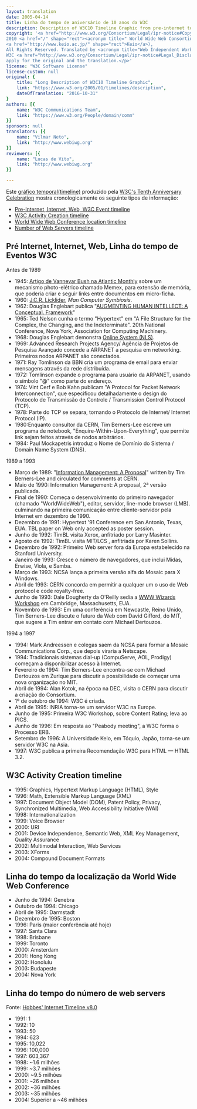 ```yaml
---
layout: translation
date: 2005-04-14
title: Linha do tempo de aniversário de 10 anos da W3C
description: Description of W3C10 Timeline Graphic from pre-internet to date
copyright: '<a href="http://www.w3.org/Consortium/Legal/ipr-notice#Copyright" shape="rect">Copyright</a> of the original
2010 <a href="/" shape="rect"><acronym title=" World Wide Web Consortium">W3C</acronym></a><sup></sup> (<a href=" http://www.csail.mit.edu/" shape="rect"><acronym title=" Massachusetts Institute of Technology">MIT</acronym></a>, <a href="http://www.ercim.org/" shape="rect"><acronym title=" European Research Consortium for Informatics and Mathematics">ERCIM</acronym></a>,
<a href="http://www.keio.ac.jp/" shape="rect">Keio</a>),
All Rights Reserved. Translated by <acronym title="Web Independent Working Group">WebIWG</acronym>.
W3C <a href="http://www.w3.org/Consortium/Legal/ipr-notice#Legal_Disclaimer" shape="rect">liability</a>, <a href="http://www.w3.org/Consortium/Legal/ipr-notice#W3C_Trademarks" shape="rect">trademark</a> and <a rel="Copyright" href=" http://www.w3.org/Consortium/Legal/copyright-documents" shape="rect">document use</a> rules
apply for the original and the translation.</p>'
license: "W3C Software License"
license-custom: null
original: {
    title: "Long Description of W3C10 Timeline Graphic",
    link: "https://www.w3.org/2005/01/timelines/description",
    dateOfTranslation: "2016-10-31"
}
authors: [{
    name: "W3C Communications Team",
    link: "https://www.w3.org/People/domain/comm"
}]
sponsors: null
translators: [{
    name: "Vilmar Neto",
    link: "http://www.webiwg.org"
}]
reviewers: [{
    name: "Lucas de Vito",
    link: "http://www.webiwg.org"
}]

---
```


Este [gráfico temporal(timeline)](timeline-2500x998.png) produzido pela [W3C's Tenth Anniversary Celebration](/2004/09/W3C10.html) mostra cronologicamente os seguinte tipos de informação:

*   [Pre-Internet, Internet, Web, W3C Event timeline](#events)
*   [W3C Activity Creation timeline](#activities)
*   [World Wide Web Conference location timeline](#wwwconf)
*   [Number of Web Servers timeline](#servers)

## Pré Internet, Internet, Web, Linha do tempo de Eventos W3C

Antes de 1989

*   1945: [Artigo de Vannevar Bush na Atlantic Monthly](http://www.theatlantic.com/unbound/flashbks/computer/bushf.htm) sobre um mecanismo photo-elétrico chamado Memex, para extensão de memória, que poderia criar e seguir links entre documentos em micro-ficha.
*   1960: [J.C.R. Licklider](http://memex.org/licklider.html), <cite>Man Computer Symbiosis</cite>.
*   1962: Douglas Englebart publica "[AUGMENTING HUMAN INTELLECT: A Conceptual. Framework](http://www.bootstrap.org/augdocs/friedewald030402/augmentinghumanintellect/ahi62index.html)"
*   1965: Ted Nelson cunha o termo "Hypertext" em "A File Structure for the Complex, the Changing, and the Indeterminate". 20th National Conference, Nova York, Association for Computing Machinery.
*   1968: Douglas Englebart demonstra [Online System (NLS)](http://www.ibiblio.org/pioneers/englebart.html).
*   1969: Advanced Research Projects Agency/ Agência de Projetos de Pesquisa Avançado concede a ARPANET a pesquisa em networking. Primeiros nodos ARPANET são conectados.
*   1971: Ray Tomlinson da BBN cria um programa de email para enviar mensagens através da rede distribuída.
*   1972: Tomlinson expande o programa para usuário da ARPANET, usando o símbolo "@" como parte do endereço.
*   1974: Vint Cerf e Bob Kahn publicam "A Protocol for Packet Network Interconnection", que especificou detalhadamente o design do Protocolo de Transmissão de Controle / Transmission Control Protocol (TCP).
*   1978: Parte do TCP se separa, tornando o Protocolo de Internet/ Internet Protocol (IP).
*   1980:Enquanto consultor da CERN, Tim Berners-Lee escreve um programa de notebook, "Enquire-Within-Upon-Everything", que permite link sejam feitos através de nodos arbitrários.
*   1984: Paul Mockapetris introduz o Nome de Domínio do Sistema / Domain Name System (DNS).

1989 a 1993

*   Março de 1989: "[Information Management: A Proposal](http://www.w3.org/History/1989/proposal.html)" written by Tim Berners-Lee and circulated for comments at CERN.
*   Maio de 1990: Information Management: A proposal, 2ª versão publicada.
*   Final de 1990: Começa o desenvolvimento do primeiro navegador (chamado "WorldWideWeb"), editor, servidor, line-mode browser (LMB). culminando na primeira comunicação entre cliente-servidor pela Internet em dezembro de 1990.
*   Dezembro de 1991: Hypertext '91 Conference em San Antonio, Texas, EUA. TBL paper on Web only accepted as poster session.
*   Junho de 1992: TimBL visita Xerox, anfitriado por Larry Masinter.
*   Agosto de 1992: TimBL visita MIT/LCS , anfitriada por Karen Sollins.
*   Dezembro de 1992: Primeiro Web server fora da Europa estabelecido na Stanford University.
*   Janeiro de 1993: Cresce o número de navegadores, que inclui Midas, Erwise, Viola, e Samba.
*   Março de 1993: NCSA lança a primeira versão alfa do Mosaic para X Windows.
*   Abril de 1993: CERN concorda em permitir a qualquer um o uso de Web protocol e code royalty-free.
*   Junho de 1993: Dale Dougherty da O'Reilly sedia a [WWW Wizards Workshop](http://www.w3.org/History/1994/WWW/WorkingNotes/Overview.html#z45) em Cambridge, Massachusetts, EUA.
*   Novembro de 1993: Em uma conferência em Newcastle, Reino Unido, Tim Berners-Lee discute o futuro da Web com David Gifford, do MIT, que sugere a Tim entrar em contato com Michael Dertouzos.

1994 a 1997

*   1994: Mark Andreessen e colegas saem da NCSA para formar a Mosaic Communications Corp., que depois viraria a Netscape.
*   1994: Tradicionais sistemas dial-up (CompuServe, AOL, Prodigy) começam a disponibilizar acesso à Internet.
*   Fevereiro de 1994: Tim Berners-Lee encontra-se com Michael Dertouzos em Zurique para discutir a possibilidade de começar uma nova organização no MIT.
*   Abril de 1994: Alan Kotok, na época na DEC, visita o CERN para discutir a criação do Consortium.
*   1º de outubro de 1994: W3C é criada.
*   Abril de 1995: INRIA torna-se um servidor W3C na Europe.
*   Junho de 1995: Primeira W3C Workshop, sobre Content Rating; leva ao PICS.
*   Junho de 1996: Em resposta ao "Peabody meeting", a W3C forma o Processo ERB.
*   Setembro de 1996: A Universidade Keio, em Tóquio, Japão, torna-se um servidor W3C na Asia.
*   1997: W3C publica a primeira Recomendação W3C para HTML — HTML 3.2.

## W3C Activity Creation timeline

*   1995: Graphics, Hypertext Markup Language (HTML), Style
*   1996: Math, Extensible Markup Language (XML)
*   1997: Document Object Model (DOM), Patent Policy, Privacy, Synchronized Multimedia, Web Accessibility Initiative (WAI)
*   1998: Internationalization
*   1999: Voice Browser
*   2000: URI
*   2001: Device Independence, Semantic Web, XML Key Management, Quality Assurance
*   2002: Multimodal Interaction, Web Services
*   2003: XForms
*   2004: Compound Document Formats

## Linha do tempo da localização da World Wide Web Conference

*   Junho de 1994: Genebra
*   Outubro de 1994: Chicago
*   Abril de 1995: Darmstadt
*   Dezembro de 1995: Boston
*   1996: Paris (maior conferência até hoje)
*   1997: Santa Clara
*   1998: Brisbane
*   1999: Toronto
*   2000: Amsterdam
*   2001: Hong Kong
*   2002: Honolulu
*   2003: Budapeste
*   2004: Nova York

## Linha do tempo do número de web servers

Fonte: [Hobbes' Internet Timeline v8.0](http://www.zakon.org/robert/internet/timeline/#Growth)

*   1991: 1
*   1992: 10
*   1993: 50
*   1994: 623
*   1995: 10,022
*   1996: 100,000
*   1997: 603,367
*   1998: ~1.6 milhões
*   1999: ~3.7 milhões
*   2000: ~9.5 milhões
*   2001: ~26 milhões
*   2002: ~36 milhões
*   2003: ~35 milhões
*   2004: Superior a ~46 milhões
